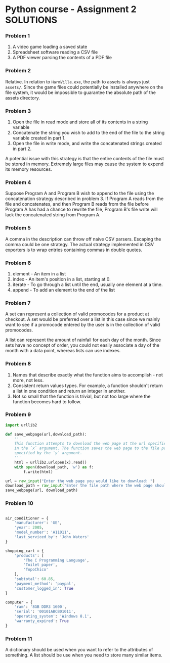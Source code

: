 Python course - Assignment 2 SOLUTIONS
======================================

### Problem 1

1. A video game loading a saved state
2. Spreadsheet software reading a CSV file
3. A PDF viewer parsing the contents of a PDF file

### Problem 2

Relative. In relation to `HarmVille.exe`, the path to assets is always just
`assets/`. Since the game files could potentially be installed anywhere on the
file system, it would be impossible to guarantee the absolute path of the assets
directory.

### Problem 3

1. Open the file in read mode and store all of its contents in a string variable
2. Concatenate the string you wish to add to the end of the file to the string
   variable created in part 1.
3. Open the file in write mode, and write the concatenated strings created in
   part 2.

A potential issue with this strategy is that the entire contents of the file
must be stored in memory. Extremely large files may cause the system to expend
its memory resources.

### Problem 4

Suppose Program A and Program B wish to append to the file using the
concatenation strategy described in problem 3. If Program A reads from the file
and concatenates, and then Program B reads from the file before Program A has
had a chance to rewrite the file, Program B's file write will lack the
concatenated string from Program A.

### Problem 5

A comma in the description can throw off naive CSV parsers. Escaping the comma
could be one strategy. The actual strategy implemented in CSV exporters is to
wrap entries containing commas in double quotes.

### Problem 6

1. element - An item in a list
2. index - An item's position in a list, starting at 0.
3. iterate - To go through a list until the end, usually one element at a time.
4. append - To add an element to the end of the list

### Problem 7

A set can represent a collection of valid promocodes for a product at checkout.
A set would be preferred over a list in this case since we mainly want to see if
a promocode entered by the user is in the collection of valid promocodes.

A list can represent the amount of rainfall for each day of the month. Since
sets have no concept of order, you could not easily associate a day of the month
with a data point, whereas lists can use indexes.

### Problem 8

1. Names that describe exactly what the function aims to accomplish - not more,
   not less.
2. Consistent return values types. For example, a function shouldn't return a
   list in one condition and return an integer in another.
3. Not so small that the function is trivial, but not too large where the
   function becomes hard to follow.

### Problem 9

```python
import urllib2

def save_webpage(url,download_path):
    '''
    This function attempts to download the web page at the url specified
    in the `x` argument. The function saves the web page to the file path
    specified by the `y` argument.
    '''
    html = urllib2.urlopen(x).read()
    with open(download_path, 'w') as f:
        f.write(html)

url = raw_input("Enter the web page you would like to download: ")
download_path = raw_input("Enter the file path where the web page should be saved: ")
save_webpage(url, download_path)
```

### Problem 10

```python

air_conditioner = {
    'manufacturer': 'GE',
    'year': 2005,
    'model_number': 'A11011',
    'last_serviced_by': 'John Waters'
}

shopping_cart = {
    'products': [
        'The C Programming Language',
        'Toilet paper',
        'TopoChico'
    ],
    'subtotal': 60.85,
    'payment_method': 'paypal',
    'customer_logged_in': True
}

computer = {
    'ram': '8GB DDR3 1600',
    'serial': '00101ABCB01011',
    'operating_system': 'Windows 8.1',
    'warranty_expired': True
}
```

### Problem 11

A dictionary should be used when you want to refer to the attributes of
something. A list should be use when you need to store many similar items.
